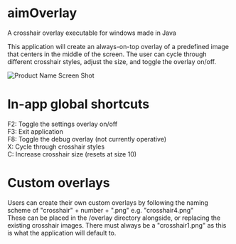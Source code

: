 # aimOverlay  
  
A crosshair overlay executable for windows made in Java

This application will create an always-on-top overlay of a predefined image that centers in the middle of the screen. The user can cycle through different crosshair styles, adjust the size, and toggle the overlay on/off.

![Product Name Screen Shot][product-screenshot]

# In-app global shortcuts

F2: Toggle the settings overlay on/off  
F3: Exit application  
F8: Toggle the debug overlay (not currently operative)  
X: Cycle through crosshair styles  
C: Increase crosshair size (resets at size 10)  

# Custom overlays

Users can create their own custom overlays by following the naming scheme of "crosshair" + number + ".png" e.g. "crosshair4.png"  
These can be placed in the /overlay directory alongside, 
or replacing the existing crosshair images. 
There must always be a "crosshair1.png" as this is what the application will default to.

<!-- MARKDOWN LINKS & IMAGES -->
<!-- https://www.markdownguide.org/basic-syntax/#reference-style-links -->
[product-screenshot]: https://windsywinds.github.io/thumbnails/overlaythumb.jpg